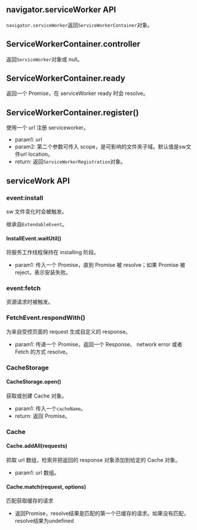 ## navigator.serviceWorker API

`navigator.serviceWorker`返回`ServiceWorkerContainer`对象。

## ServiceWorkerContainer.controller

返回`ServiceWorker`对象或 null。

## ServiceWorkerContainer.ready

返回一个 Promise，在 serviceWorker ready 时会 resolve。

## ServiceWorkerContainer.register()

使用一个 url 注册 serviceworker。

- param1: url
- param2: 第二个参数可传入 scope，是可影响的文件夹子域。默认值是sw文件url location。
- return: 返回`ServiceWorkerRegistration`对象。

## serviceWork API

### event:install

sw 文件变化时会被触发。

继承自`ExtendableEvent`。

#### InstallEvent.waitUtil()

将服务工作线程保持在 installing 阶段。

- param1: 传入一个 Promise，直到 Promise 被 resolve；如果 Promise 被 reject，表示安装失败。

### event:fetch

资源请求时被触发。

### FetchEvent.respondWith()

为来自受控页面的 request 生成自定义的 response。

- param1: 传递一个 Promise，返回一个 Response、 network error 或者 Fetch 的方式 resolve。

### CacheStorage

#### CacheStorage.open()

获取或创建 Cache 对象。

- param1: 传入一个`cacheName`。
- return: 返回 Promise。

### Cache

#### Cache.addAll(requests)

抓取 url 数组，检索并把返回的 response 对象添加到给定的 Cache 对象。

- param1: url 数组。

#### Cache.match(request, options)

匹配获取缓存的请求

* 返回Promise，resolve结果是匹配的第一个已缓存的请求。如果没有匹配，resolve结果为undefined
